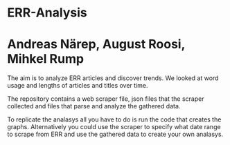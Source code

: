 # ERR-Analysis
# Andreas Närep, August Roosi, Mihkel Rump

The aim is to analyze ERR articles and discover trends. We looked at word usage and lengths of articles and titles over time. 

The repository contains a web scraper file, json files that the scraper collected and files that parse and analyze the gathered data.

To replicate the analasys all you have to do is run the code that creates the graphs. Alternatively you could use the scraper to specify what date range to scrape from ERR and use the gathered data to create your own analasys.
